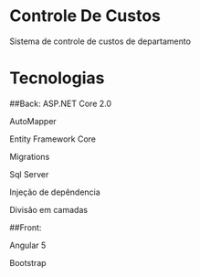 # Controle De Custos
Sistema de controle de custos de departamento

# Tecnologias

##Back:
ASP.NET Core 2.0

AutoMapper

Entity Framework Core

Migrations

Sql Server

Injeção de depêndencia

Divisão em camadas

##Front:

Angular 5

Bootstrap
